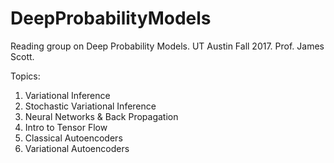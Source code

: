 # DeepProbabilityModels
Reading group on Deep Probability Models.  UT Austin Fall 2017.  Prof. James Scott.

Topics:
1. Variational Inference
2. Stochastic Variational Inference
3. Neural Networks & Back Propagation
4. Intro to Tensor Flow
5. Classical Autoencoders
6. Variational Autoencoders
